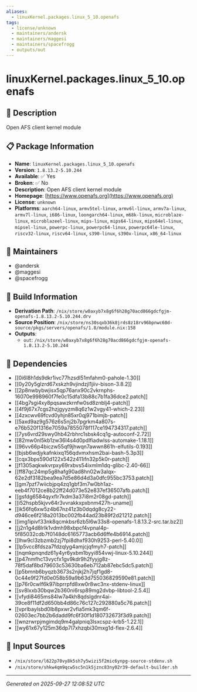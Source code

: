 ```yaml
---
aliases:
  - linuxKernel.packages.linux_5_10.openafs
tags:
  - license/unknown
  - maintainers/andersk
  - maintainers/maggesi
  - maintainers/spacefrogg
  - outputs/out
---
```


# linuxKernel.packages.linux_5_10.openafs

## 📝 Description

Open AFS client kernel module

## 📋 Package Information

- **Name**: `linuxKernel.packages.linux_5_10.openafs`
- **Version**: `1.8.13.2-5.10.244`
- **Available**: ✅ Yes
- **Broken**: ✅ No
- **Description**: Open AFS client kernel module
- **Homepage**: [https://www.openafs.org](https://www.openafs.org)
- **License**: `unknown`
- **Platforms**: `aarch64-linux`, `armv5tel-linux`, `armv6l-linux`, `armv7a-linux`, `armv7l-linux`, `i686-linux`, `loongarch64-linux`, `m68k-linux`, `microblaze-linux`, `microblazeel-linux`, `mips-linux`, `mips64-linux`, `mips64el-linux`, `mipsel-linux`, `powerpc-linux`, `powerpc64-linux`, `powerpc64le-linux`, `riscv32-linux`, `riscv64-linux`, `s390-linux`, `s390x-linux`, `x86_64-linux`
## 👥 Maintainers

- @andersk
- @maggesi
- @spacefrogg


## 🔧 Build Information

- **Derivation Path**: `/nix/store/w0axyb7x8g6f6h28g70acd866gdcfgjm-openafs-1.8.13.2-5.10.244.drv`
- **Source Position**: `/nix/store/ns30sqxb36k8jrds8z18rv96bpnwc60d-source/pkgs/servers/openafs/1.8/module.nix:158`
- **Outputs**:
  - `out`:  `/nix/store/w0axyb7x8g6f6h28g70acd866gdcfgjm-openafs-1.8.13.2-5.10.244`

## 🔗 Dependencies

- [[0i6l8h1ds9dkr1ivc77hzsdl51mfahm0-pahole-1.30]]
- [[0y20y5glzrd67xskzh9vjindzjl1jiiv-bison-3.8.2]]
- [[2p8nwbybwjisx5qp76anx90c2vkrnphs-16070e998960f7fe0c15dfa13b88c7b1fa36dce2.patch]]
- [[4bg7sgi4xy8pqsawzkrnfw0sd8znblj4-patch]]
- [[4f9j67x7cgs2hzjgyyzm8q6z1w2vgy41-which-2.23]]
- [[4zxcwv69fcvd0yhjn85xr0qj971bimjb-patch]]
- [[5axd9az9g576z6s5nj2b7pgrkm4a807s-e76b520f1316e7059a7855078f117ce194734317.patch]]
- [[7ys6vrd29swy0hb42rbhrc1sbsk4cq1g-autoconf-2.72]]
- [[82mw0nl5kb1zw36l4s4d0pdlfiadwlss-automake-1.18.1]]
- [[96vv66p4biczw55qf9jhwqn7awwn861h-elfutils-0.193]]
- [[bjsb6wdjykafnkixq156qdvmxhsm2bai-bash-5.3p3]]
- [[cqx3bps590d122x542z411ifn32p5k0r-patch]]
- [[f1305aqkwkvrpxy69rxbvs54ixmlm1dq-glibc-2.40-66]]
- [[ff87qc24mp5g8hafg90ad8hn02w3alqx-62e2df3182bea9ea7d5e86d4d3a0dfc955bc3753.patch]]
- [[gm7pzf7wiicbjpq4zq1gbf3m7w0bh1az-eeb4f7012ce8b22ff24d073e52e837ef36507afb.patch]]
- [[gsfdg6584qyxflr7kdm3a37i8m2r08gd-patch]]
- [[i52hspb5kjvv64r3vvrakkxpxbnm427h-uname]]
- [[ik56fq6xw5z4b67nz41z3b0dqdg8cy22-d946ce6f218a2013bc002fb44ad23b89f2d21212.patch]]
- [[img1ipivf33nk8qcmkbsr6zb5l6w33s8-openafs-1.8.13.2-src.tar.bz2]]
- [[j2n1g4d8lrlk1vdmh98xbpcf4vpnal4p-5f85032cdb7f0148dc6165773acb6d6ffe4b6914.patch]]
- [[lhw9cl3zbzmb2zj7fpi8dhxf930h9253-perl-5.40.0]]
- [[lp5vcc8fdsza7fdzqlyg4amjcjqfmyh7-patch]]
- [[nqmkpnqndz61y4yr6yxbm1byyi854vwj-linux-5.10.244]]
- [[p47nmfhc13vycfx1gv9kdr9h2fyyjg8z-78f5daf8bd79603c53630ba6eb712ab87ebc5dc5.patch]]
- [[p5bmnb6byqzb3673s2njkj2h7jqf1gd8-0c44e9f27fd0e058b59a9b63d755036829590e81.patch]]
- [[p76r0cwlf6k97ibprrpfd8xw0r8wc3nx-stdenv-linux]]
- [[sv8lxxb30bqw2b360ni6rsp89mg2dvbp-libtool-2.5.4]]
- [[vfydi8465ms84lw7a4kh8qdslgdnr4ai-39ce8f11df2d650bb4d86c76c127c292880a5c76.patch]]
- [[vprlbaylsbd0lb8pxwr2vfia5mk3qm6f-02603ec7bb2b6dadd9fc6f30f1d180732673f3d9.patch]]
- [[wnzrwrpjmgimdq9m4galpniq3lsxcspz-krb5-1.22.1]]
- [[wy61x67y125m36dp7l7xhzqbi30mxg1d-flex-2.6.4]]

## 📁 Input Sources

- `/nix/store/l622p70vy8k5sh7y5wizi5f2mic6ynpg-source-stdenv.sh`
- `/nix/store/shkw4qm9qcw5sc5n1k5jznc83ny02r39-default-builder.sh`

---
*Generated on 2025-09-27 12:08:52 UTC*
